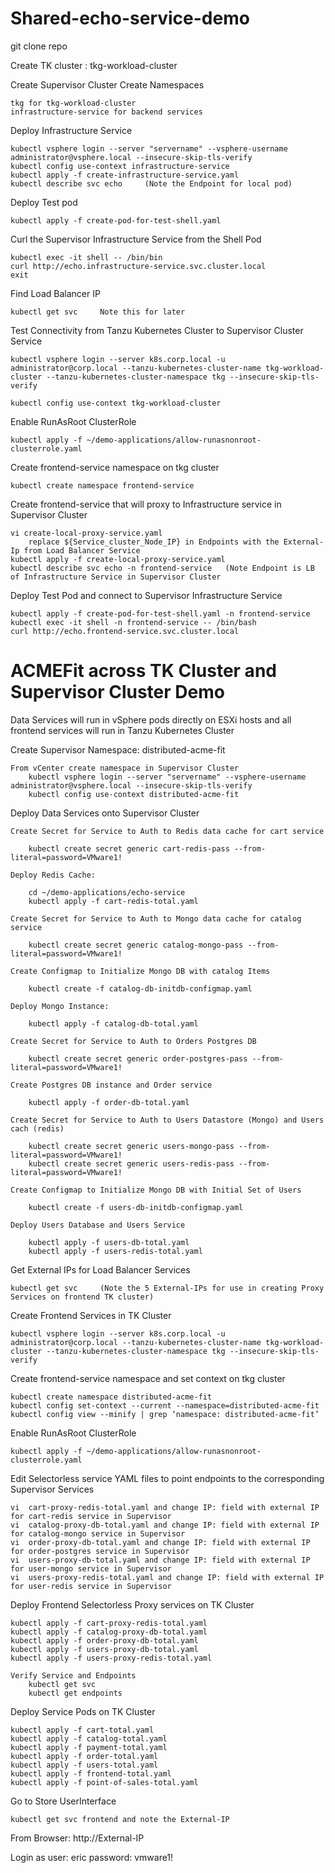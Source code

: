 # Shared-echo-service-demo 

git clone repo

Create TK cluster : tkg-workload-cluster

 Create Supervisor Cluster Create Namespaces

    tkg for tkg-workload-cluster
    infrastructure-service for backend services

 Deploy Infrastructure Service

    kubectl vsphere login --server "servername" --vsphere-username administrator@vsphere.local --insecure-skip-tls-verify
    kubectl config use-context infrastructure-service
    kubectl apply -f create-infrastructure-service.yaml
    kubectl describe svc echo     (Note the Endpoint for local pod)
    
 Deploy Test pod

    kubectl apply -f create-pod-for-test-shell.yaml
    
 Curl the Supervisor Infrastructure Service from the Shell Pod

    kubectl exec -it shell -- /bin/bin
    curl http://echo.infrastructure-service.svc.cluster.local
    exit
    
 Find Load Balancer IP

    kubectl get svc     Note this for later
    
 Test Connectivity from Tanzu Kubernetes Cluster to Supervisor Cluster Service

    kubectl vsphere login --server k8s.corp.local -u administrator@corp.local --tanzu-kubernetes-cluster-name tkg-workload-cluster --tanzu-kubernetes-cluster-namespace tkg --insecure-skip-tls-verify

    kubectl config use-context tkg-workload-cluster
    
 Enable RunAsRoot ClusterRole

    kubectl apply -f ~/demo-applications/allow-runasnonroot-clusterrole.yaml

 Create frontend-service namespace on tkg cluster

    kubectl create namespace frontend-service

 Create frontend-service that will proxy to Infrastructure service in Supervisor Cluster
    
    vi create-local-proxy-service.yaml
        replace ${Service_cluster_Node_IP} in Endpoints with the External-Ip from Load Balancer Service 
    kubectl apply -f create-local-proxy-service.yaml
    kubectl describe svc echo -n frontend-service   (Note Endpoint is LB of Infrastructure Service in Supervisor Cluster
    
 Deploy Test Pod and connect to Supervisor Infrastructure Service

    kubectl apply -f create-pod-for-test-shell.yaml -n frontend-service
    kubectl exec -it shell -n frontend-service -- /bin/bash
    curl http://echo.frontend-service.svc.cluster.local
    
    
    
# ACMEFit across TK Cluster and Supervisor Cluster Demo

Data Services will run in vSphere pods directly on ESXi hosts and all frontend services will run in Tanzu Kubernetes Cluster


 Create Supervisor Namespace:  distributed-acme-fit

    From vCenter create namespace in Supervisor Cluster
        kubectl vsphere login --server "servername" --vsphere-username administrator@vsphere.local --insecure-skip-tls-verify
        kubectl config use-context distributed-acme-fit
        
 Deploy Data Services onto Supervisor Cluster

    Create Secret for Service to Auth to Redis data cache for cart service
    
	    kubectl create secret generic cart-redis-pass --from-literal=password=VMware1!

    Deploy Redis Cache:

	    cd ~/demo-applications/echo-service
	    kubectl apply -f cart-redis-total.yaml
        
    Create Secret for Service to Auth to Mongo data cache for catalog service
    
	    kubectl create secret generic catalog-mongo-pass --from-literal=password=VMware1!

    Create Configmap to Initialize Mongo DB with catalog Items
    
	    kubectl create -f catalog-db-initdb-configmap.yaml

    Deploy Mongo Instance:
    
	    kubectl apply -f catalog-db-total.yaml
        
    Create Secret for Service to Auth to Orders Postgres DB
    
	    kubectl create secret generic order-postgres-pass --from-literal=password=VMware1!

    Create Postgres DB instance and Order service
    
	    kubectl apply -f order-db-total.yaml
        
    Create Secret for Service to Auth to Users Datastore (Mongo) and Users cach (redis)
    
	    kubectl create secret generic users-mongo-pass --from-literal=password=VMware1!
	    kubectl create secret generic users-redis-pass --from-literal=password=VMware1!

    Create Configmap to Initialize Mongo DB with Initial Set of Users
    
	    kubectl create -f users-db-initdb-configmap.yaml

    Deploy Users Database and Users Service
    
	    kubectl apply -f users-db-total.yaml
	    kubectl apply -f users-redis-total.yaml
	    
Get External IPs for Load Balancer Services

	kubectl get svc     (Note the 5 External-IPs for use in creating Proxy Services on frontend TK cluster)
        
Create Frontend Services in TK Cluster

    kubectl vsphere login --server k8s.corp.local -u administrator@corp.local --tanzu-kubernetes-cluster-name tkg-workload-cluster --tanzu-kubernetes-cluster-namespace tkg --insecure-skip-tls-verify
    
 Create frontend-service namespace and set context on tkg cluster

    kubectl create namespace distributed-acme-fit
    kubectl config set-context --current --namespace=distributed-acme-fit
    kubectl config view --minify | grep ‘namespace: distributed-acme-fit’
    
 Enable RunAsRoot ClusterRole

    kubectl apply -f ~/demo-applications/allow-runasnonroot-clusterrole.yaml
    
Edit Selectorless service YAML files to point endpoints to the corresponding Supervisor Services
 
 	vi	cart-proxy-redis-total.yaml and change IP: field with external IP for cart-redis service in Supervisor
	vi 	catalog-proxy-db-total.yaml and change IP: field with external IP for catalog-mongo service in Supervisor
	vi	order-proxy-db-total.yaml and change IP: field with external IP for order-postgres service in Supervisor
	vi	users-proxy-db-total.yaml and change IP: field with external IP for user-mongo service in Supervisor
	vi	users-proxy-redis-total.yaml and change IP: field with external IP for user-redis service in Supervisor
	
Deploy Frontend Selectorless Proxy services on TK Cluster

	kubectl apply -f cart-proxy-redis-total.yaml
	kubectl apply -f catalog-proxy-db-total.yaml
	kubectl apply -f order-proxy-db-total.yaml
	kubectl apply -f users-proxy-db-total.yaml
	kubectl apply -f users-proxy-redis-total.yaml
	
	Verify Service and Endpoints
		kubectl get svc
		kubectl get endpoints

Deploy Service Pods on TK Cluster

	kubectl apply -f cart-total.yaml
	kubectl apply -f catalog-total.yaml
	kubectl apply -f payment-total.yaml
	kubectl apply -f order-total.yaml
	kubectl apply -f users-total.yaml
	kubectl apply -f frontend-total.yaml
	kubectl apply -f point-of-sales-total.yaml
	
	
Go to Store UserInterface

	kubectl get svc frontend and note the External-IP

From Browser:   http://External-IP

Login as user: eric     password:  vmware1!

 
    
 

 
